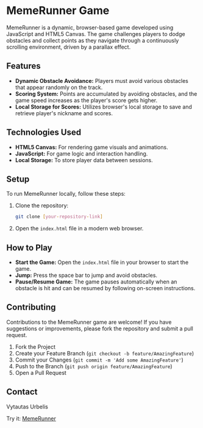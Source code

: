 # MemeRunner Game

MemeRunner is a dynamic, browser-based game developed using JavaScript and HTML5 Canvas. The game challenges players to dodge obstacles and collect points as they navigate through a continuously scrolling environment, driven by a parallax effect.

## Features

- **Dynamic Obstacle Avoidance:** Players must avoid various obstacles that appear randomly on the track.
- **Scoring System:** Points are accumulated by avoiding obstacles, and the game speed increases as the player's score gets higher.
- **Local Storage for Scores:** Utilizes browser's local storage to save and retrieve player's nickname and scores.

## Technologies Used

- **HTML5 Canvas:** For rendering game visuals and animations.
- **JavaScript:** For game logic and interaction handling.
- **Local Storage:** To store player data between sessions.

## Setup

To run MemeRunner locally, follow these steps:

1. Clone the repository:
   ```bash
   git clone [your-repository-link]

2. Open the `index.html` file in a modern web browser.

## How to Play

- **Start the Game:** Open the `index.html` file in your browser to start the game.
- **Jump:** Press the space bar to jump and avoid obstacles.
- **Pause/Resume Game:** The game pauses automatically when an obstacle is hit and can be resumed by following on-screen instructions.

## Contributing

Contributions to the MemeRunner game are welcome! If you have suggestions or improvements, please fork the repository and submit a pull request.

1. Fork the Project
2. Create your Feature Branch (`git checkout -b feature/AmazingFeature`)
3. Commit your Changes (`git commit -m 'Add some AmazingFeature'`)
4. Push to the Branch (`git push origin feature/AmazingFeature`)
5. Open a Pull Request

## Contact

Vytautas Urbelis

Try it: [MemeRunner](https://vytautas-urbelis.github.io/memeRunner/)
